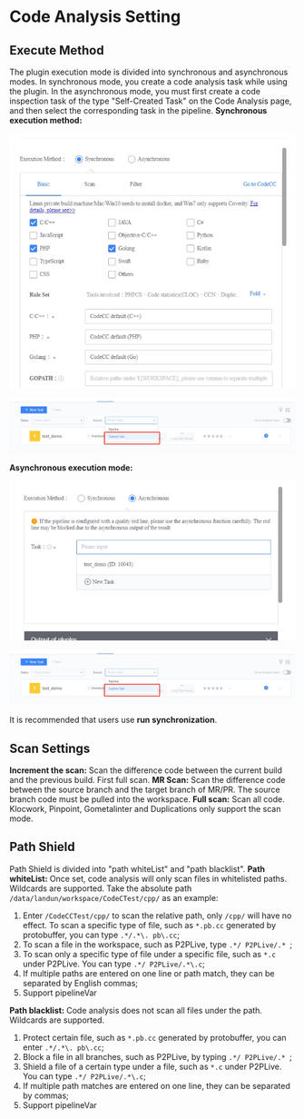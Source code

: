  # Code Analysis Setting 

 ## Execute Method 
 The plugin execution mode is divided into synchronous and asynchronous modes. In synchronous mode, you create a code analysis task while using the plugin.  In the asynchronous mode, you must first create a code inspection task of the type "Self-Created Task" on the Code Analysis page, and then select the corresponding task in the pipeline. 
 **Synchronous execution method:** 

 ![Synchronous execution mode setting](../../assets/image-codecc-sync-config.png) 

 ![Execute Task](../../assets/image-codecc-asynchronize.png) 

 **Asynchronous execution mode:** 

 ![Asynchronous Execute Mode Setting](../../assets/image-codecc-async-config.png) 

 ![Execute Task Asynchronously](../../assets/image-codecc-asynchronize.png) 

 It is recommended that users use **run synchronization**. 

 ## Scan Settings 
 **Increment the scan:** Scan the difference code between the current build and the previous build.  First full scan. 
 **MR Scan:** Scan the difference code between the source branch and the target branch of MR/PR.  The source branch code must be pulled into the workspace. 
 **Full scan:** Scan all code.  Klocwork, Pinpoint, Gometalinter and Duplications only support the scan mode. 

 ## Path Shield 
 Path Shield is divided into "path whiteList" and "path blacklist". 
 **Path whiteList:** Once set, code analysis will only scan files in whitelisted paths. Wildcards are supported. 
 Take the absolute path `/data/landun/workspace/CodeCTest/cpp/` as an example: 
 1. Enter `/CodeCCTest/cpp/` to scan the relative path, only `/cpp/` will have no effect. To scan a specific type of file, such as `*.pb.cc` generated by protobuffer, you can type `.*/.*\. pb\.cc`; 
 2. To scan a file in the workspace, such as P2PLive, type `.*/ P2PLive/.* `; 
 3. To scan only a specific type of file under a specific file, such as `*.c` under P2PLive. You can type `.*/ P2PLive/.*\.c`; 
 4. If multiple paths are entered on one line or path match, they can be separated by English commas; 
 5. Support pipelineVar 
   
 **Path blacklist:** Code analysis does not scan all files under the path. Wildcards are supported. 
 1. Protect certain file, such as `*.pb.cc` generated by protobuffer, you can enter `.*/.*\. pb\.cc`; 
 2. Block a file in all branches, such as P2PLive, by typing `.*/ P2PLive/.* `; 
 3. Shield a file of a certain type under a file, such as `*.c` under P2PLive. You can type `.*/ P2PLive/.*\.c`; 
 4. If multiple path matches are entered on one line, they can be separated by commas; 
 5. Support pipelineVar 